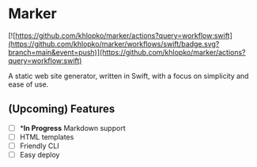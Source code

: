 # Marker
[![https://github.com/khlopko/marker/actions?query=workflow:swift](https://github.com/khlopko/marker/workflows/swift/badge.svg?branch=main&event=push)](https://github.com/khlopko/marker/actions?query=workflow:swift)

A static web site generator, written in Swift, with a focus on simplicity and ease of use.

## (Upcoming) Features

- [ ] ***In Progress** Markdown support
- [ ] HTML templates
- [ ] Friendly CLI
- [ ] Easy deploy
